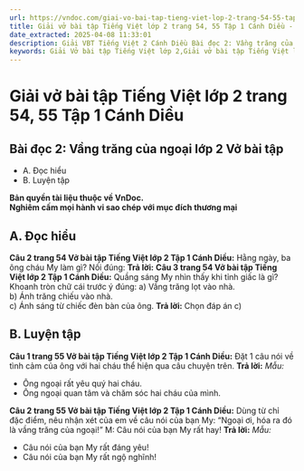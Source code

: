 ```yaml
---
url: https://vndoc.com/giai-vo-bai-tap-tieng-viet-lop-2-trang-54-55-tap-1-canh-dieu-321297
title: Giải vở bài tập Tiếng Việt lớp 2 trang 54, 55 Tập 1 Cánh Diều - VnDoc.com
date_extracted: 2025-04-08 11:33:01
description: Giải VBT Tiếng Việt 2 Cánh Diều Bài đọc 2: Vầng trăng của ngoại trang 54 được biên soạn nhằm giúp các em HS học tập tốt môn Tiếng Việt lớp 2 Cánh Diều. Mời các bạn tham khảo.
keywords: Giải Vở bài tập Tiếng Việt lớp 2,Giải vở bài tập Tiếng Việt lớp 2 trang 54 Tập 1 Cánh Diều,Giải Bài đọc 2 Vầng trăng của ngoại lớp 2 Cánh Diều Vở bài tập,Bài 13 Yêu kính ông bà lớp 2 Vở bài tập,Giải VBT Tiếng Việt lớp 2 Tập 1 trang 54 Cánh Diều,Giải Bài đọc 2 Vầng trăng của ngoại lớp 2 Cánh Diều,Giải vbt Tiếng Việt lớp 2
---
```


# Giải vở bài tập Tiếng Việt lớp 2 trang 54, 55 Tập 1 Cánh Diều
## **Bài đọc 2: Vầng trăng của ngoại lớp 2 Vở bài tập**
  * A. Đọc hiểu
  * B. Luyện tập

**Bản quyền tài liệu thuộc về VnDoc.**  
**Nghiêm cấm mọi hành vi sao chép với mục đích thương mại**
## **A. Đọc hiểu**
**Câu 2 trang 54 Vở bài tập Tiếng Việt lớp 2 Tập 1 Cánh Diều:** Hằng ngày, ba ông cháu My làm gì? Nối đúng:
**Trả lời:**
**Câu 3 trang 54 Vở bài tập Tiếng Việt lớp 2 Tập 1 Cánh Diều:** Quầng sáng My nhìn thấy khi tỉnh giấc là gì? Khoanh tròn chữ cái trước ý đúng:
a\) Vầng trăng lọt vào nhà.  
b\) Ánh trăng chiếu vào nhà.  
c\) Ánh sáng từ chiếc đèn bàn của ông.
**Trả lời:**
Chọn đáp án c\)
## **B. Luyện tập**
**Câu 1 trang 55 Vở bài tập Tiếng Việt lớp 2 Tập 1 Cánh Diều:** Đặt 1 câu nói về tình cảm của ông với hai cháu thể hiện qua câu chuyện trên.
**Trả lời:**
_Mẫu:_
  * Ông ngoại rất yêu quý hai cháu.
  * Ông ngoại quan tâm và chăm sóc hai cháu của mình.

**Câu 2 trang 55 Vở bài tập Tiếng Việt lớp 2 Tập 1 Cánh Diều:** Dùng từ chỉ đặc điểm, nêu nhận xét của em về câu nói của bạn My: “Ngoại ơi, hóa ra đó là vầng trăng của ngoại\!”
M: Câu nói của bạn My rất hay\!
**Trả lời:**
_Mẫu:_
  * Câu nói của bạn My rất đáng yêu\!
  * Câu nói của bạn My rất ngộ nghĩnh\!

